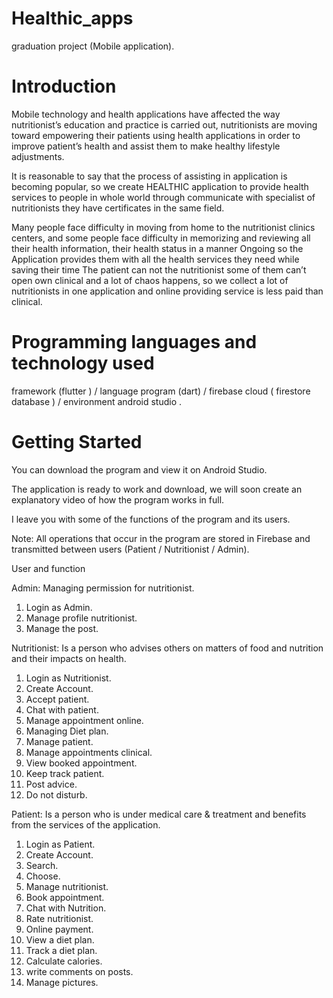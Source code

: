# Healthic_apps

graduation project (Mobile application).

# Introduction 

Mobile technology and health applications have affected the way nutritionist’s education and practice is carried out, nutritionists are moving toward empowering their patients using health applications in order to improve patient’s health and assist them to make healthy lifestyle adjustments.

It is reasonable to say that the process of assisting in application is becoming popular, so we create HEALTHIC application to provide health services to people in whole world through communicate with specialist of nutritionists they have certificates in the same field.

Many people face difficulty in moving from home to the nutritionist clinics centers, and some people face difficulty in memorizing and reviewing all their health information, their health status in a manner Ongoing so the Application provides them with all the health services they need while saving their time
The patient can not the nutritionist some of them can’t open own clinical and a lot of chaos happens, so we collect a lot of nutritionists in one application and online providing service is less paid than clinical.


# Programming languages and technology used

framework (flutter ) / language program (dart) / firebase cloud ( firestore database ) / environment android studio  .

# Getting Started

You can download the program and view it on Android Studio.

The application is ready to work and download, we will soon create an explanatory video of how the program works in full.

I leave you with some of the functions of the program and its users.

Note: All operations that occur in the program are stored in Firebase and transmitted between users (Patient / Nutritionist / Admin).

User and function 

Admin: Managing permission for nutritionist. 
1.	Login as Admin.
2.	Manage profile nutritionist. 
3.	Manage the post. 
 
Nutritionist: Is a person who advises others on matters of food and nutrition and their impacts on health. 
1.	Login as Nutritionist.
2.	Create Account.
3.	Accept patient.
4.	Chat with patient.
5.	Manage appointment online.
6.	Managing Diet plan.
7.	Manage patient.
8.	Manage appointments clinical.
9.	View booked appointment.
10.	Keep track patient.
11.	Post advice.
12.	Do not disturb.

Patient: Is a person who is under medical care & treatment and benefits from the services of the application.

1.	Login as Patient.
2.	Create Account.
3.	Search.
4.	Choose.
5.	Manage nutritionist.
6.	Book appointment.
7.	Chat with Nutrition.
8.	Rate nutritionist.
9.	Online payment.
10.	View a diet plan.
11.	Track a diet plan.
12.	Calculate calories.
13.	write comments on posts.
14.	Manage pictures.

